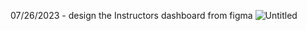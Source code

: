 07/26/2023 - design the Instructors dashboard from figma
![Untitled](https://github.com/JSandaruwan98/lms-system/assets/96178376/6908ae8e-997f-439a-a3fd-7b6429be5436)

